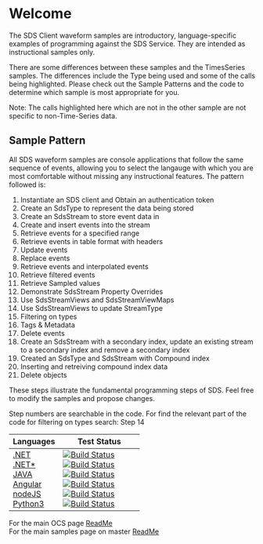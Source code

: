Welcome
========

The SDS Client waveform samples are introductory, language-specific examples of programming against the SDS Service. They are intended as instructional samples only.

There are some differences between these samples and the TimesSeries samples.  The differences include the Type being used and some of the calls being highlighted.  Please check out the Sample Patterns and the code to determine which sample is most appropriate for you.

Note: The calls highlighted here which are not in the other sample are not specific to non-Time-Series data.

Sample Pattern
--------------

All SDS waveform samples are console applications that follow the same sequence of events, allowing you to select the langauge with which you are most comfortable without missing any instructional features. The pattern followed is:

1.  Instantiate an SDS client and Obtain an authentication token
2.  Create an SdsType to represent the data being stored
3.  Create an SdsStream to store event data in
4.  Create and insert events into the stream
5.  Retrieve events for a specified range
6.  Retrieve events in table format with headers
7.  Update events
8.  Replace events
9.  Retrieve events and interpolated events 
10. Retrieve filtered events
11. Retrieve Sampled values 
12. Demonstrate SdsStream Property Overrides
13. Use SdsStreamViews and SdsStreamViewMaps
14. Use SdsStreamViews to update StreamType
15. Filtering on types 
16. Tags & Metadata
17. Delete events
18. Create an SdsStream with a secondary index, update an existing stream to a secondary index and remove a secondary index
19. Created an SdsType and SdsStream with Compound index
20. Inserting and retreiving compound index data
21. Delete objects

These steps illustrate the fundamental programming steps of SDS.  Feel free to modify the samples and propose changes.

Step numbers are searchable in the code.  For find the relevant part of the code for filtering on types search: Step 14


|Languages|&nbsp;&nbsp;&nbsp;&nbsp;&nbsp;&nbsp;&nbsp;Test&nbsp;Status&nbsp;&nbsp;&nbsp;&nbsp;&nbsp;&nbsp;&nbsp;
------|------------
<a href="DotNet/SdsClientLibraries/SdsClientLibraries">.NET</a><br /><a href="DotNet/SdsRestApiCore">.NET*</a><br /><a href="Java/sdsjava">JAVA</a><br /><a href="JavaScript/Angular">Angular</a><br /><a href="JavaScript/NodeJs">nodeJS</a><br /><a href="Python/SDSPy/Python3">Python3</a> | [![Build Status](https://osisoft.visualstudio.com/Engineering%20Incubation/_apis/build/status/OSIsoft_OCS_Samples-CI?branchName=master&jobName=SDSDotNet)](https://osisoft.visualstudio.com/Engineering%20Incubation/_build/latest?definitionId=4334&branchName=master) <br />[![Build Status](https://osisoft.visualstudio.com/Engineering%20Incubation/_apis/build/status/OSIsoft_OCS_Samples-CI?branchName=master&jobName=SDSDotNetAPI)](https://osisoft.visualstudio.com/Engineering%20Incubation/_build/latest?definitionId=4334&branchName=master) <br /> [![Build Status](https://osisoft.visualstudio.com/Engineering%20Incubation/_apis/build/status/OSIsoft_OCS_Samples-CI?branchName=master&jobName=SDSJava)](https://osisoft.visualstudio.com/Engineering%20Incubation/_build/latest?definitionId=4334&branchName=master) <br />[![Build Status](https://osisoft.visualstudio.com/Engineering%20Incubation/_apis/build/status/OSIsoft_OCS_Samples-CI?branchName=master&jobName=SDSangJS)](https://osisoft.visualstudio.com/Engineering%20Incubation/_build/latest?definitionId=4334&branchName=master)<br />[![Build Status](https://osisoft.visualstudio.com/Engineering%20Incubation/_apis/build/status/OSIsoft_OCS_Samples-CI?branchName=master&jobName=SDSnodeJS)](https://osisoft.visualstudio.com/Engineering%20Incubation/_build/latest?definitionId=4334&branchName=master) <br /> [![Build Status](https://osisoft.visualstudio.com/Engineering%20Incubation/_apis/build/status/OSIsoft_OCS_Samples-CI?branchName=master&jobName=SDSPy)](https://osisoft.visualstudio.com/Engineering%20Incubation/_build/latest?definitionId=4334&branchName=master)


For the main OCS page [ReadMe](../../)<br />
For the main samples page on master [ReadMe](https://github.com/osisoft/OSI-Samples)
